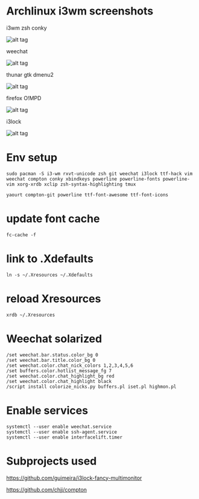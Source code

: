 # Archlinux i3wm screenshots

i3wm zsh conky

![alt tag](https://github.com/eoli3n/dotfiles/blob/master/screenshots/i3wm.png)

weechat

![alt tag](https://github.com/eoli3n/dotfiles/blob/master/screenshots/weechat.png)

thunar gtk dmenu2

![alt tag](https://github.com/eoli3n/dotfiles/blob/master/screenshots/thunar.png)

firefox O!MPD

![alt tag](https://github.com/eoli3n/dotfiles/blob/master/screenshots/web.png)

i3lock

![alt tag](https://github.com/eoli3n/dotfiles/blob/master/screenshots/i3lock.png)

# Env setup
    
    sudo pacman -S i3-wm rxvt-unicode zsh git weechat i3lock ttf-hack vim weechat compton conky xbindkeys powerline powerline-fonts powerline-vim xorg-xrdb xclip zsh-syntax-highlighting tmux

    yaourt compton-git powerline ttf-font-awesome ttf-font-icons

# update font cache
    
    fc-cache -f

# link to .Xdefaults
    
    ln -s ~/.Xresources ~/.Xdefaults

# reload Xresources
    
    xrdb ~/.Xresources

# Weechat solarized

    /set weechat.bar.status.color_bg 0
    /set weechat.bar.title.color_bg 0
    /set weechat.color.chat_nick_colors 1,2,3,4,5,6
    /set buffers.color.hotlist_message_fg 7
    /set weechat.color.chat_highlight_bg red
    /set weechat.color.chat_highlight black
    /script install colorize_nicks.py buffers.pl iset.pl highmon.pl

# Enable services

    systemctl --user enable weechat.service
    systemctl --user enable ssh-agent.service
    systemctl --user enable interfacelift.timer

# Subprojects used

https://github.com/guimeira/i3lock-fancy-multimonitor

https://github.com/chjj/compton
